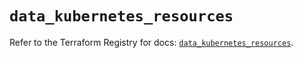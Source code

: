 # `data_kubernetes_resources`

Refer to the Terraform Registry for docs: [`data_kubernetes_resources`](https://registry.terraform.io/providers/hashicorp/kubernetes/2.38.0/docs/data-sources/resources).
